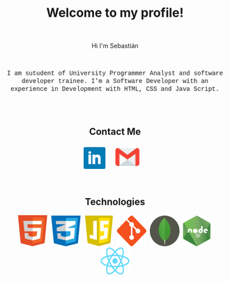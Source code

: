 <h1 align="center">Welcome to my profile!</h1>
<br/>

 <p align="center">Hi I'm Sebastián</p>
<br/>
  
<p align="center"> 
  <font face="courier new">I am sutudent of University Programmer Analyst and software developer trainee. I'm a Software Developer with an experience in Development with HTML, CSS and Java Script.</font>
</p>

<br><br>
<h2 align="center"> Contact Me </h2>
<p align="center">
  <a target="_blank"href="https://www.linkedin.com/in/juan-sebastian-sassone-b85155219/"><img src="images/linkedin.png" width="50" height="50" /></a>&nbsp; &nbsp; &nbsp; 
  <a target="_blank"href="mailto:sassonejuansebastian@gmail.com"><img src="images/gmail (1).png" width="55" height="55" /></a>&nbsp;&nbsp;&nbsp;&nbsp;
</p>
<br/>

  <h2 align="center">Technologies</h2>
<p align="center">
  <img src="images/logohtml.png" width="68" height="71" />&nbsp;
<img src="images/logocss.png" width="68" height="70" />&nbsp; 
<img src="images/logojs.png" width="68" height="70" />&nbsp;
<img src="images/logogit.png" width="68" height="70" />&nbsp;
<img src="images/logomongo.png" width="68" height="70" />&nbsp;
<img src="images/logonode.png" width="63" height="70" />&nbsp;
<img src="images/logoreact.png" width="68" height="62" />
</p>
<br/>